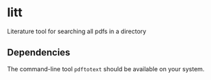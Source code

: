 # litt
Literature tool for searching all pdfs in a directory

## Dependencies 
The command-line tool `pdftotext` should be available on your system.
